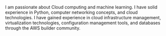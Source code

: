 
I am passionate about Cloud computing and machine learning. I have solid experience in Python, computer networking concepts, and cloud technologies. I have gained experience in cloud infrastructure management, virtualization technologies, configuration management tools, and databases through the AWS builder community.
